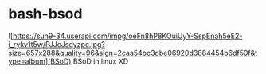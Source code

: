 # bash-bsod
![https://sun9-34.userapi.com/impg/oeFn8hP8KOuiUyY-SspEnah5eE2-i_rykv1t5w/PJJcJsdyzpc.jpg?size=657x288&quality=96&sign=2caa54bc3dbe06920d3884454b6df50f&type=album](BSoD)
BSoD in linux XD
